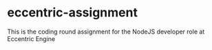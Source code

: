 # eccentric-assignment
This is the coding round assignment for the NodeJS developer role at Eccentric Engine
